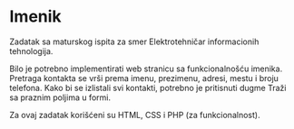 # Imenik

Zadatak sa maturskog ispita za smer Elektrotehničar informacionih tehnologija.

Bilo je potrebno implementirati web stranicu sa funkcionalnošću imenika. Pretraga kontakta se vrši prema imenu, prezimenu, adresi, mestu i broju telefona. Kako bi se izlistali svi kontakti, potrebno je pritisnuti dugme Traži sa praznim poljima u formi.

Za ovaj zadatak korišćeni su HTML, CSS i PHP (za funkcionalnost).